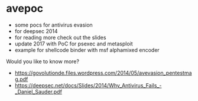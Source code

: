 avepoc
======

- some pocs for antivirus evasion
- for deepsec 2014
- for reading more check out the slides
- update 2017 with PoC for psexec and metasploit
- example for shellcode binder with msf alphamixed encoder

Would you like to know more?
- https://govolutionde.files.wordpress.com/2014/05/avevasion_pentestmag.pdf
- https://deepsec.net/docs/Slides/2014/Why_Antivirus_Fails_-_Daniel_Sauder.pdf
